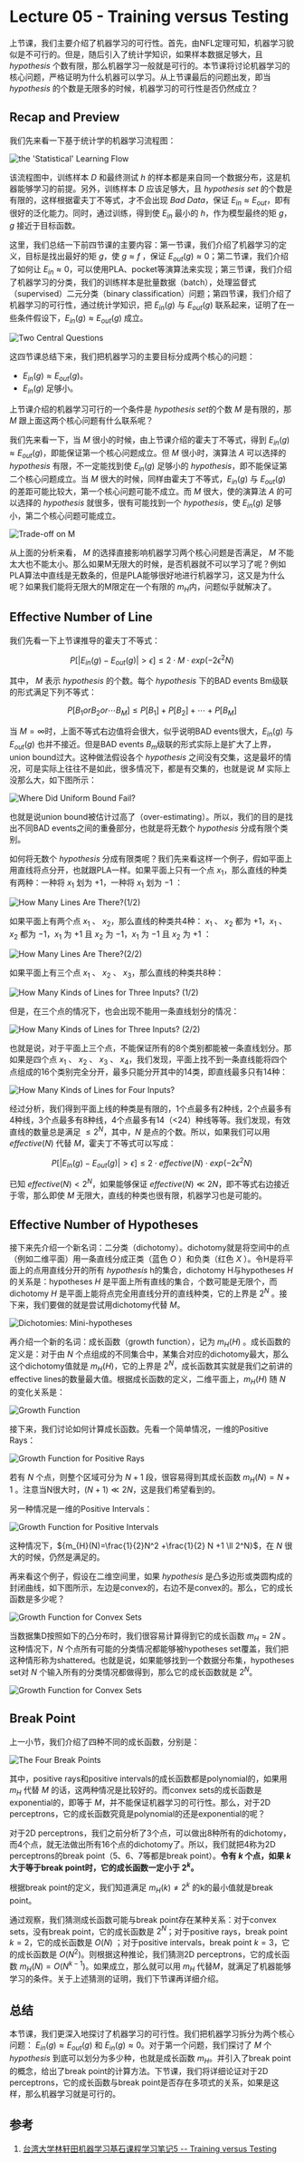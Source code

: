 # Lecture 05 - Training versus Testing

上节课，我们主要介绍了机器学习的可行性。首先，由NFL定理可知，机器学习貌似是不可行的。但是，随后引入了统计学知识，如果样本数据足够大，且 ${hypothesis}$ 个数有限，那么机器学习一般就是可行的。本节课将讨论机器学习的核心问题，严格证明为什么机器可以学习。从上节课最后的问题出发，即当 ${hypothesis}$ 的个数是无限多的时候，机器学习的可行性是否仍然成立？

## Recap and Preview

我们先来看一下基于统计学的机器学习流程图：

![the 'Statistical' Learning Flow](http://ofqm89vhw.bkt.clouddn.com/f48333f54e9c141ec8c7328e2e1db9c4.png)

该流程图中，训练样本 ${D}$ 和最终测试 ${h}$ 的样本都是来自同一个数据分布，这是机器能够学习的前提。另外，训练样本 ${D}$ 应该足够大，且 ${hypothesis\ set}$ 的个数是有限的，这样根据霍夫丁不等式，才不会出现 ${Bad\ Data}$，保证 ${E_{in} \approx E_{out}}$，即有很好的泛化能力。同时，通过训练，得到使 ${E_{in}}$ 最小的 ${h}$，作为模型最终的矩 ${g}$，${g}$ 接近于目标函数。

这里，我们总结一下前四节课的主要内容：第一节课，我们介绍了机器学习的定义，目标是找出最好的矩 ${g}$，使 ${g \approx f}$ ，保证 ${E_{out}(g) \approx 0}$；第二节课，我们介绍了如何让 ${E_{in} \approx 0}$，可以使用PLA、pocket等演算法来实现；第三节课，我们介绍了机器学习的分类，我们的训练样本是批量数据（batch），处理监督式（supervised）二元分类（binary classification）问题；第四节课，我们介绍了机器学习的可行性，通过统计学知识，把 ${E_{in}(g)}$ 与 ${E_{out}(g)}$ 联系起来，证明了在一些条件假设下，${E_{in}(g) \approx E_{out}(g)}$ 成立。

![Two Central Questions](http://ofqm89vhw.bkt.clouddn.com/4b3c2fe305ec71c29eaab4df93739229.png)

这四节课总结下来，我们把机器学习的主要目标分成两个核心的问题：

- ${E_{in}(g) \approx E_{out}(g)}$。
- ${E_{in}(g)}$ 足够小。

上节课介绍的机器学习可行的一个条件是 ${hypothesis\ set}$的个数 ${M}$ 是有限的，那 ${M}$ 跟上面这两个核心问题有什么联系呢？

我们先来看一下，当 ${M}$ 很小的时候，由上节课介绍的霍夫丁不等式，得到 ${E_{in}(g) \approx E_{out}(g)}$，即能保证第一个核心问题成立。但 ${M}$ 很小时，演算法 ${A}$ 可以选择的 ${hypothesis}$ 有限，不一定能找到使 ${E_{in}(g)}$ 足够小的 ${hypothesis}$，即不能保证第二个核心问题成立。当 ${M}$ 很大的时候，同样由霍夫丁不等式，${E_{in}(g)}$ 与 ${E_{out}(g)}$ 的差距可能比较大，第一个核心问题可能不成立。而 ${M}$ 很大，使的演算法 ${A}$ 的可以选择的 ${hypothesis}$ 就很多，很有可能找到一个 ${hypothesis}$，使 ${E_{in}(g)}$ 足够小，第二个核心问题可能成立。

![Trade-off on M](http://ofqm89vhw.bkt.clouddn.com/a782ae19da6e38f9ada73c62c7b4a8cd.png)

从上面的分析来看， ${M}$ 的选择直接影响机器学习两个核心问题是否满足， ${M}$ 不能太大也不能太小。那么如果M无限大的时候，是否机器就不可以学习了呢？例如PLA算法中直线是无数条的，但是PLA能够很好地进行机器学习，这又是为什么呢？如果我们能将无限大的M限定在一个有限的 ${m_H}$内，问题似乎就解决了。

## Effective Number of Line

我们先看一下上节课推导的霍夫丁不等式：

$${P[| E_{in}(g) - E_{out}(g) | > \epsilon]\leq 2 \cdot M \cdot exp(- 2 \epsilon^2 N)}$$

其中， ${M}$ 表示 ${hypothesis}$ 的个数。每个 ${hypothesis}$ 下的BAD events Bm级联的形式满足下列不等式：

$${P[B_1 or B_2 or \cdots B_M] \leq P[B_1]+P[B_2]+\cdots +P[B_M]}$$

当 ${M = \infty}$时，上面不等式右边值将会很大，似乎说明BAD events很大，${E_{in}(g)}$ 与 ${E_{out}(g)}$ 也并不接近。但是BAD events ${B_m}$级联的形式实际上是扩大了上界，union bound过大。这种做法假设各个 ${hypothesis}$ 之间没有交集，这是最坏的情况，可是实际上往往不是如此，很多情况下，都是有交集的，也就是说 ${M}$ 实际上没那么大，如下图所示：

![Where Did Uniform Bound Fail?](http://ofqm89vhw.bkt.clouddn.com/8f2e2b7a6979e15fb59f96593c427e19.png)

也就是说union bound被估计过高了（over-estimating）。所以，我们的目的是找出不同BAD events之间的重叠部分，也就是将无数个 ${hypothesis}$ 分成有限个类别。

如何将无数个 ${hypothesis}$ 分成有限类呢？我们先来看这样一个例子，假如平面上用直线将点分开，也就跟PLA一样。如果平面上只有一个点 ${x_1}$，那么直线的种类有两种：一种将 ${x_1}$ 划为 ${+1}$，一种将 ${x_1}$ 划为 ${-1}$ ：

![How Many Lines Are There?(1/2)](http://ofqm89vhw.bkt.clouddn.com/9e850c2b8c58fd593acd4e38fe3ddc60.png)

如果平面上有两个点 ${x_1}$ 、 ${x_2}$，那么直线的种类共4种： ${x_1}$ 、 ${x_2}$ 都为 ${+1}$，${x_1}$ 、 ${x_2}$ 都为 ${-1}$，${x_1}$ 为 ${+1}$ 且 ${x_2}$ 为 ${-1}$，${x_1}$ 为 ${-1}$ 且 ${x_2}$ 为 ${+1}$ ：

![How Many Lines Are There?(2/2)](http://ofqm89vhw.bkt.clouddn.com/030bb7ebb42899f7508b5d1a0181c59b.png)

如果平面上有三个点 ${x_1}$ 、 ${x_2}$ 、 ${x_3}$，那么直线的种类共8种：

![How Many Kinds of Lines for Three Inputs? (1/2)](http://ofqm89vhw.bkt.clouddn.com/0e31cb678c049691df8606c6e4e605c4.png)

但是，在三个点的情况下，也会出现不能用一条直线划分的情况：

![How Many Kinds of Lines for Three Inputs? (2/2)](http://ofqm89vhw.bkt.clouddn.com/ac5b45513182e332c35d0389e78e8d73.png)

也就是说，对于平面上三个点，不能保证所有的8个类别都能被一条直线划分。那如果是四个点 ${x_1}$ 、 ${x_2}$ 、 ${x_3}$ 、 ${x_4}$，我们发现，平面上找不到一条直线能将四个点组成的16个类别完全分开，最多只能分开其中的14类，即直线最多只有14种：

![How Many Kinds of Lines for Four Inputs?](http://ofqm89vhw.bkt.clouddn.com/686b39e099077fdfbe3b258853a4d3be.png)

经过分析，我们得到平面上线的种类是有限的，1个点最多有2种线，2个点最多有4种线，3个点最多有8种线，4个点最多有14（<24）种线等等。我们发现，有效直线的数量总是满足 ${\leq 2^N}$，其中，${N}$ 是点的个数。所以，如果我们可以用 ${effective(N)}$ 代替 ${M}$，霍夫丁不等式可以写成：

$${P[|E_{in}(g) - E_{out}(g)|>\epsilon] \leq 2 \cdot effective(N) \cdot exp(- 2\epsilon^2 N)}$$

已知 ${effective(N)<2^N}$，如果能够保证 ${effective(N) \ll 2N}$，即不等式右边接近于零，那么即使 ${M}$ 无限大，直线的种类也很有限，机器学习也是可能的。

## Effective Number of Hypotheses

接下来先介绍一个新名词：二分类（dichotomy）。dichotomy就是将空间中的点（例如二维平面）用一条直线分成正类（蓝色 ${O}$ ）和负类（红色 ${X}$ ）。令H是将平面上的点用直线分开的所有 ${hypothesis}$ h的集合，dichotomy H与hypotheses ${H}$ 的关系是：hypotheses ${H}$ 是平面上所有直线的集合，个数可能是无限个，而dichotomy ${H}$ 是平面上能将点完全用直线分开的直线种类，它的上界是 ${2^N}$ 。接下来，我们要做的就是尝试用dichotomy代替 ${M}$。

![Dichotomies: Mini-hypotheses](http://ofqm89vhw.bkt.clouddn.com/6ed45dfed835a97902f229d90c2170bc.png)

再介绍一个新的名词：成长函数（growth function），记为 ${m_{H}(H)}$ 。成长函数的定义是：对于由 ${N}$ 个点组成的不同集合中，某集合对应的dichotomy最大，那么这个dichotomy值就是 ${m_{H}(H)}$，它的上界是 ${2^N}$，成长函数其实就是我们之前讲的effective lines的数量最大值。根据成长函数的定义，二维平面上，${m_{H}(H)}$ 随 ${N}$ 的变化关系是：

![Growth Function](http://ofqm89vhw.bkt.clouddn.com/fcc0c188a62e6eacf455c9109c242a64.png)

接下来，我们讨论如何计算成长函数。先看一个简单情况，一维的Positive Rays：

![Growth Function for Positive Rays](http://ofqm89vhw.bkt.clouddn.com/a09e25428c69d9bea3ace2a9cbe0dad2.png)

若有 ${N}$ 个点，则整个区域可分为 ${N+1}$ 段，很容易得到其成长函数 ${m_{H}(N) = N + 1}$ 。注意当N很大时，${(N+1) \ll 2N}$，这是我们希望看到的。

另一种情况是一维的Positive Intervals：

![Growth Function for Positive Intervals](http://ofqm89vhw.bkt.clouddn.com/2daa365690eb12199cf537228ec5f681.png)

这种情况下，${m_{H}(N)=\frac{1}{2}N^2 +\frac{1}{2} N +1 \ll 2^N}$，在 ${N}$ 很大的时候，仍然是满足的。

再来看这个例子，假设在二维空间里，如果 ${hypothesis}$ 是凸多边形或类圆构成的封闭曲线，如下图所示，左边是convex的，右边不是convex的。那么，它的成长函数是多少呢？

![Growth Function for Convex Sets](http://ofqm89vhw.bkt.clouddn.com/4cfd1a80f8a0827886ab6bbe97897abb.png)

当数据集D按照如下的凸分布时，我们很容易计算得到它的成长函数 ${m_H=2N}$ 。这种情况下，${N}$ 个点所有可能的分类情况都能够被hypotheses set覆盖，我们把这种情形称为shattered。也就是说，如果能够找到一个数据分布集，hypotheses set对 ${N}$ 个输入所有的分类情况都做得到，那么它的成长函数就是 ${2^N}$。

![Growth Function for Convex Sets](http://ofqm89vhw.bkt.clouddn.com/d4287bb240e13f5045546b588e9d2b40.png)

## Break Point

上一小节，我们介绍了四种不同的成长函数，分别是：

![The Four Break Points](http://ofqm89vhw.bkt.clouddn.com/6c438c01aba154ff8bc67fd03f066550.png)

其中，positive rays和positive intervals的成长函数都是polynomial的，如果用 ${m_H}$ 代替 ${M}$ 的话，这两种情况是比较好的。而convex sets的成长函数是exponential的，即等于 ${M}$，并不能保证机器学习的可行性。那么，对于2D perceptrons，它的成长函数究竟是polynomial的还是exponential的呢？

对于2D perceptrons，我们之前分析了3个点，可以做出8种所有的dichotomy，而4个点，就无法做出所有16个点的dichotomy了。所以，我们就把4称为2D perceptrons的break point（5、6、7等都是break point）。**令有 ${k}$ 个点，如果 ${k}$ 大于等于break point时，它的成长函数一定小于 ${2^k}$。**

根据break point的定义，我们知道满足 ${m_{H}(k) \neq 2^k}$ 的k的最小值就是break point。

通过观察，我们猜测成长函数可能与break point存在某种关系：对于convex sets，没有break point，它的成长函数是 ${2^N}$；对于positive rays，break point ${k=2}$，它的成长函数是 ${O(N)}$ ；对于positive intervals，break point ${k=3}$，它的成长函数是 ${O(N^2)}$。则根据这种推论，我们猜测2D perceptrons，它的成长函数 ${m_{H}(N) =O(N^{k-1})}$。如果成立，那么就可以用 ${m_H}$ 代替${M}$，就满足了机器能够学习的条件。关于上述猜测的证明，我们下节课再详细介绍。

## 总结

本节课，我们更深入地探讨了机器学习的可行性。我们把机器学习拆分为两个核心问题： ${E_{in}(g) \approx E_{out}(g)}$ 和 ${E_{in}(g) \approx 0}$。对于第一个问题，我们探讨了 ${M}$ 个 ${hypothesis}$ 到底可以划分为多少种，也就是成长函数 ${m_H}$。并引入了break point的概念，给出了break point的计算方法。下节课，我们将详细论证对于2D perceptrons，它的成长函数与break point是否存在多项式的关系，如果是这样，那么机器学习就是可行的。

## 参考

1. [台湾大学林轩田机器学习基石课程学习笔记5 -- Training versus Testing](http://blog.csdn.net/red_stone1/article/details/71104654)